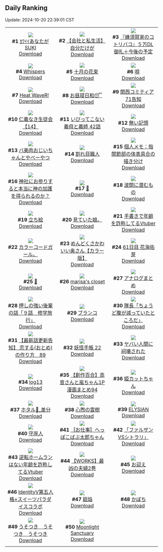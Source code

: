 ## Daily Ranking
Update: 2024-10-20 22:39:01 CST

|      |      |      |
| :----: | :----: | :----: |
| ![](https://i.pixiv.re/c/240x480/img-master/img/2024/10/18/18/14/42/123446458_p0_master1200.jpg)<br>**#1** [ｶﾜｲｲあなたがSUKI](https://www.pixiv.net/artworks/123446458)<br>[Download](https://i.pixiv.re/img-original/img/2024/10/18/18/14/42/123446458_p0.jpg) | ![](https://i.pixiv.re/c/240x480/img-master/img/2024/10/18/12/00/16/123439136_p0_master1200.jpg)<br>**#2** [【会社と私生活】自分だけが](https://www.pixiv.net/artworks/123439136)<br>[Download](https://i.pixiv.re/img-original/img/2024/10/18/12/00/16/123439136_p0.jpg) | ![](https://i.pixiv.re/c/240x480/img-master/img/2024/10/19/16/02/30/123476311_p0_master1200.jpg)<br>**#3** [『蜂須賀家のコトリバコ』５万DL御礼＋今後の予定](https://www.pixiv.net/artworks/123476311)<br>[Download](https://i.pixiv.re/img-original/img/2024/10/19/16/02/30/123476311_p0.jpg) |
| ![](https://i.pixiv.re/c/240x480/img-master/img/2024/10/19/14/53/37/123474762_p0_master1200.jpg)<br>**#4** [Whispers](https://www.pixiv.net/artworks/123474762)<br>[Download](https://i.pixiv.re/img-original/img/2024/10/19/14/53/37/123474762_p0.jpg) | ![](https://i.pixiv.re/c/240x480/img-master/img/2024/10/18/07/30/02/123435341_p0_master1200.jpg)<br>**#5** [十月の花束](https://www.pixiv.net/artworks/123435341)<br>[Download](https://i.pixiv.re/img-original/img/2024/10/18/07/30/02/123435341_p0.jpg) | ![](https://i.pixiv.re/c/240x480/img-master/img/2024/10/18/00/00/52/123427332_p0_master1200.jpg)<br>**#6** [唄](https://www.pixiv.net/artworks/123427332)<br>[Download](https://i.pixiv.re/img-original/img/2024/10/18/00/00/52/123427332_p0.jpg) |
| ![](https://i.pixiv.re/c/240x480/img-master/img/2024/10/18/12/00/07/123439099_p0_master1200.jpg)<br>**#7** [Heat WaveR!](https://www.pixiv.net/artworks/123439099)<br>[Download](https://i.pixiv.re/img-original/img/2024/10/18/12/00/07/123439099_p0.jpg) | ![](https://i.pixiv.re/c/240x480/img-master/img/2024/10/19/00/00/17/123458166_p0_master1200.jpg)<br>**#8** [お昼寝日和😴](https://www.pixiv.net/artworks/123458166)<br>[Download](https://i.pixiv.re/img-original/img/2024/10/19/00/00/17/123458166_p0.png) | ![](https://i.pixiv.re/c/240x480/img-master/img/2024/10/18/00/01/18/123427390_p0_master1200.jpg)<br>**#9** [関西コミティア71告知](https://www.pixiv.net/artworks/123427390)<br>[Download](https://i.pixiv.re/img-original/img/2024/10/18/00/01/18/123427390_p0.jpg) |
| ![](https://i.pixiv.re/c/240x480/img-master/img/2024/10/19/11/00/57/123469771_p0_master1200.jpg)<br>**#10** [仁義なき生徒会【14】](https://www.pixiv.net/artworks/123469771)<br>[Download](https://i.pixiv.re/img-original/img/2024/10/19/11/00/57/123469771_p0.png) | ![](https://i.pixiv.re/c/240x480/img-master/img/2024/10/19/00/06/25/123458732_p0_master1200.jpg)<br>**#11** [いびってこない義母と義姉  42話](https://www.pixiv.net/artworks/123458732)<br>[Download](https://i.pixiv.re/img-original/img/2024/10/19/00/06/25/123458732_p0.jpg) | ![](https://i.pixiv.re/c/240x480/img-master/img/2024/10/18/22/16/00/123451117_p0_master1200.jpg)<br>**#12** [無い記憶](https://www.pixiv.net/artworks/123451117)<br>[Download](https://i.pixiv.re/img-original/img/2024/10/18/22/16/00/123451117_p0.png) |
| ![](https://i.pixiv.re/c/240x480/img-master/img/2024/10/19/00/03/35/123458571_p0_master1200.jpg)<br>**#13** [バ美肉おじいちゃんとやべーやつ](https://www.pixiv.net/artworks/123458571)<br>[Download](https://i.pixiv.re/img-original/img/2024/10/19/00/03/35/123458571_p0.jpg) | ![](https://i.pixiv.re/c/240x480/img-master/img/2024/10/18/20/30/32/123450534_p0_master1200.jpg)<br>**#14** [割れ目職人](https://www.pixiv.net/artworks/123450534)<br>[Download](https://i.pixiv.re/img-original/img/2024/10/18/20/30/32/123450534_p0.png) | ![](https://i.pixiv.re/c/240x480/img-master/img/2024/10/19/06/00/08/123465297_p0_master1200.jpg)<br>**#15** [個人メモ：指関節部の体表具合の描き分け](https://www.pixiv.net/artworks/123465297)<br>[Download](https://i.pixiv.re/img-original/img/2024/10/19/06/00/08/123465297_p0.jpg) |
| ![](https://i.pixiv.re/c/240x480/img-master/img/2024/10/18/18/53/48/123447503_p0_master1200.jpg)<br>**#16** [神社にお参りすると本当に神の加護を得られるのか？](https://www.pixiv.net/artworks/123447503)<br>[Download](https://i.pixiv.re/img-original/img/2024/10/18/18/53/48/123447503_p0.jpg) | ![](https://i.pixiv.re/c/240x480/img-master/img/2024/10/18/13/46/24/123441017_p0_master1200.jpg)<br>**#17** [👀](https://www.pixiv.net/artworks/123441017)<br>[Download](https://i.pixiv.re/img-original/img/2024/10/18/13/46/24/123441017_p0.jpg) | ![](https://i.pixiv.re/c/240x480/img-master/img/2024/10/18/07/05/32/123435016_p0_master1200.jpg)<br>**#18** [波間に潜むもの](https://www.pixiv.net/artworks/123435016)<br>[Download](https://i.pixiv.re/img-original/img/2024/10/18/07/05/32/123435016_p0.jpg) |
| ![](https://i.pixiv.re/c/240x480/img-master/img/2024/10/18/00/46/29/123429113_p0_master1200.jpg)<br>**#19** [立ち絵](https://www.pixiv.net/artworks/123429113)<br>[Download](https://i.pixiv.re/img-original/img/2024/10/18/00/46/29/123429113_p0.jpg) | ![](https://i.pixiv.re/c/240x480/img-master/img/2024/10/18/03/46/35/123432608_p0_master1200.jpg)<br>**#20** [見ていた娘。](https://www.pixiv.net/artworks/123432608)<br>[Download](https://i.pixiv.re/img-original/img/2024/10/18/03/46/35/123432608_p0.jpg) | ![](https://i.pixiv.re/c/240x480/img-master/img/2024/10/18/21/12/13/123452044_p0_master1200.jpg)<br>**#21** [手書きで年齢を詐称してるVtuber](https://www.pixiv.net/artworks/123452044)<br>[Download](https://i.pixiv.re/img-original/img/2024/10/18/21/12/13/123452044_p0.png) |
| ![](https://i.pixiv.re/c/240x480/img-master/img/2024/10/18/19/25/23/123448457_p0_master1200.jpg)<br>**#22** [カラーコードガール。](https://www.pixiv.net/artworks/123448457)<br>[Download](https://i.pixiv.re/img-original/img/2024/10/18/19/25/23/123448457_p0.jpg) | ![](https://i.pixiv.re/c/240x480/img-master/img/2024/10/18/00/01/46/123427437_p0_master1200.jpg)<br>**#23** [めんどくさかわいい奥さん【カラー版】](https://www.pixiv.net/artworks/123427437)<br>[Download](https://i.pixiv.re/img-original/img/2024/10/18/00/01/46/123427437_p0.jpg) | ![](https://i.pixiv.re/c/240x480/img-master/img/2024/10/18/23/34/40/123457214_p0_master1200.jpg)<br>**#24** [61日目 花海佑芽](https://www.pixiv.net/artworks/123457214)<br>[Download](https://i.pixiv.re/img-original/img/2024/10/18/23/34/40/123457214_p0.png) |
| ![](https://i.pixiv.re/c/240x480/img-master/img/2024/10/18/00/00/13/123427171_p0_master1200.jpg)<br>**#25** [🖤](https://www.pixiv.net/artworks/123427171)<br>[Download](https://i.pixiv.re/img-original/img/2024/10/18/00/00/13/123427171_p0.jpg) | ![](https://i.pixiv.re/c/240x480/img-master/img/2024/10/18/07/04/36/123435008_p0_master1200.jpg)<br>**#26** [marisa's closet](https://www.pixiv.net/artworks/123435008)<br>[Download](https://i.pixiv.re/img-original/img/2024/10/18/07/04/36/123435008_p0.png) | ![](https://i.pixiv.re/c/240x480/img-master/img/2024/10/18/15/47/18/123442962_p0_master1200.jpg)<br>**#27** [アナログまとめ](https://www.pixiv.net/artworks/123442962)<br>[Download](https://i.pixiv.re/img-original/img/2024/10/18/15/47/18/123442962_p0.jpg) |
| ![](https://i.pixiv.re/c/240x480/img-master/img/2024/10/19/01/01/51/123458422_p0_master1200.jpg)<br>**#28** [押しの強い後輩の話「９話　修学旅行」](https://www.pixiv.net/artworks/123458422)<br>[Download](https://i.pixiv.re/img-original/img/2024/10/19/01/01/51/123458422_p0.jpg) | ![](https://i.pixiv.re/c/240x480/img-master/img/2024/10/19/00/00/26/123458204_p0_master1200.jpg)<br>**#29** [ブランコ](https://www.pixiv.net/artworks/123458204)<br>[Download](https://i.pixiv.re/img-original/img/2024/10/19/00/00/26/123458204_p0.png) | ![](https://i.pixiv.re/c/240x480/img-master/img/2024/10/18/22/16/12/123454321_p0_master1200.jpg)<br>**#30** [隊長「ちょうど腹が減っていたところだ」](https://www.pixiv.net/artworks/123454321)<br>[Download](https://i.pixiv.re/img-original/img/2024/10/18/22/16/12/123454321_p0.png) |
| ![](https://i.pixiv.re/c/240x480/img-master/img/2024/10/18/12/23/46/123439633_p0_master1200.jpg)<br>**#31** [【最新話更新告知】 恋する(おとめ)の作り方　89](https://www.pixiv.net/artworks/123439633)<br>[Download](https://i.pixiv.re/img-original/img/2024/10/18/12/23/46/123439633_p0.png) | ![](https://i.pixiv.re/c/240x480/img-master/img/2024/10/18/00/30/33/123428655_p0_master1200.jpg)<br>**#32** [妖怪手帳 22](https://www.pixiv.net/artworks/123428655)<br>[Download](https://i.pixiv.re/img-original/img/2024/10/18/00/30/33/123428655_p0.jpg) | ![](https://i.pixiv.re/c/240x480/img-master/img/2024/10/19/22/14/08/123487836_p0_master1200.jpg)<br>**#33** [ヤバい人間に祠壊された](https://www.pixiv.net/artworks/123487836)<br>[Download](https://i.pixiv.re/img-original/img/2024/10/19/22/14/08/123487836_p0.jpg) |
| ![](https://i.pixiv.re/c/240x480/img-master/img/2024/10/18/00/00/40/123427286_p0_master1200.jpg)<br>**#34** [log13](https://www.pixiv.net/artworks/123427286)<br>[Download](https://i.pixiv.re/img-original/img/2024/10/18/00/00/40/123427286_p0.jpg) | ![](https://i.pixiv.re/c/240x480/img-master/img/2024/10/19/00/02/50/123458517_p0_master1200.jpg)<br>**#35** [【創作百合】高音さんと嵐ちゃん1P漫画まとめ94](https://www.pixiv.net/artworks/123458517)<br>[Download](https://i.pixiv.re/img-original/img/2024/10/19/00/02/50/123458517_p0.jpg) | ![](https://i.pixiv.re/c/240x480/img-master/img/2024/10/18/00/50/55/123429238_p0_master1200.jpg)<br>**#36** [姫カットちゃん](https://www.pixiv.net/artworks/123429238)<br>[Download](https://i.pixiv.re/img-original/img/2024/10/18/00/50/55/123429238_p0.png) |
| ![](https://i.pixiv.re/c/240x480/img-master/img/2024/10/18/01/36/24/123430408_p0_master1200.jpg)<br>**#37** [ホタル🎨_差分](https://www.pixiv.net/artworks/123430408)<br>[Download](https://i.pixiv.re/img-original/img/2024/10/18/01/36/24/123430408_p0.jpg) | ![](https://i.pixiv.re/c/240x480/img-master/img/2024/10/18/00/00/44/123427301_p0_master1200.jpg)<br>**#38** [心煦の雲樹](https://www.pixiv.net/artworks/123427301)<br>[Download](https://i.pixiv.re/img-original/img/2024/10/18/00/00/44/123427301_p0.jpg) | ![](https://i.pixiv.re/c/240x480/img-master/img/2024/10/19/20/51/57/123484681_p0_master1200.jpg)<br>**#39** [ELYSIAN](https://www.pixiv.net/artworks/123484681)<br>[Download](https://i.pixiv.re/img-original/img/2024/10/19/20/51/57/123484681_p0.png) |
| ![](https://i.pixiv.re/c/240x480/img-master/img/2024/10/18/18/23/52/123446706_p0_master1200.jpg)<br>**#40** [守岸人](https://www.pixiv.net/artworks/123446706)<br>[Download](https://i.pixiv.re/img-original/img/2024/10/18/18/23/52/123446706_p0.jpg) | ![](https://i.pixiv.re/c/240x480/img-master/img/2024/10/18/00/21/13/123428279_p0_master1200.jpg)<br>**#41** [〚お仕事〛へっぽこばぶ太郎ちゃん](https://www.pixiv.net/artworks/123428279)<br>[Download](https://i.pixiv.re/img-original/img/2024/10/18/00/21/13/123428279_p0.jpg) | ![](https://i.pixiv.re/c/240x480/img-master/img/2024/10/18/00/02/56/123427535_p0_master1200.jpg)<br>**#42** [「ファルザンVSシトラリ」](https://www.pixiv.net/artworks/123427535)<br>[Download](https://i.pixiv.re/img-original/img/2024/10/18/00/02/56/123427535_p0.jpg) |
| ![](https://i.pixiv.re/c/240x480/img-master/img/2024/10/19/20/31/18/123484017_p0_master1200.jpg)<br>**#43** [逆転ホームランはない年齢を詐称してるVtuber](https://www.pixiv.net/artworks/123484017)<br>[Download](https://i.pixiv.re/img-original/img/2024/10/19/20/31/18/123484017_p0.png) | ![](https://i.pixiv.re/c/240x480/img-master/img/2024/10/18/16/05/42/123443319_p0_master1200.jpg)<br>**#44** [【WORKS】最凶の夫婦2巻](https://www.pixiv.net/artworks/123443319)<br>[Download](https://i.pixiv.re/img-original/img/2024/10/18/16/05/42/123443319_p0.jpg) | ![](https://i.pixiv.re/c/240x480/img-master/img/2024/10/18/07/28/54/123435326_p0_master1200.jpg)<br>**#45** [お迎え](https://www.pixiv.net/artworks/123435326)<br>[Download](https://i.pixiv.re/img-original/img/2024/10/18/07/28/54/123435326_p0.jpg) |
| ![](https://i.pixiv.re/c/240x480/img-master/img/2024/10/19/00/00/35/123458245_p0_master1200.jpg)<br>**#46** [IdentityV第五人格×スイーツパラダイスコラボ](https://www.pixiv.net/artworks/123458245)<br>[Download](https://i.pixiv.re/img-original/img/2024/10/19/00/00/35/123458245_p0.jpg) | ![](https://i.pixiv.re/c/240x480/img-master/img/2024/10/18/00/00/23/123427224_p0_master1200.jpg)<br>**#47** [廻焔](https://www.pixiv.net/artworks/123427224)<br>[Download](https://i.pixiv.re/img-original/img/2024/10/18/00/00/23/123427224_p0.png) | ![](https://i.pixiv.re/c/240x480/img-master/img/2024/10/19/12/44/01/123472005_p0_master1200.jpg)<br>**#48** [かぼち](https://www.pixiv.net/artworks/123472005)<br>[Download](https://i.pixiv.re/img-original/img/2024/10/19/12/44/01/123472005_p0.png) |
| ![](https://i.pixiv.re/c/240x480/img-master/img/2024/10/19/22/18/09/123487970_p0_master1200.jpg)<br>**#49** [うそつき　うそつき　うそつき](https://www.pixiv.net/artworks/123487970)<br>[Download](https://i.pixiv.re/img-original/img/2024/10/19/22/18/09/123487970_p0.jpg) | ![](https://i.pixiv.re/c/240x480/img-master/img/2024/10/19/00/00/18/123458171_p0_master1200.jpg)<br>**#50** [Moonlight Sanctuary](https://www.pixiv.net/artworks/123458171)<br>[Download](https://i.pixiv.re/img-original/img/2024/10/19/00/00/18/123458171_p0.jpg) |
|      |
